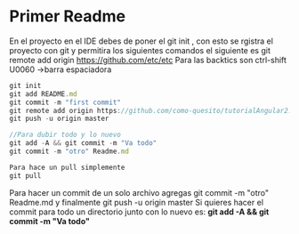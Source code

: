 # Primer Readme
En el proyecto en el IDE debes de poner el git init , con esto se rgistra el proyecto con git y permitira los siguientes comandos el siguiente es git remote add origin https://github.com/etc/etc
Para las backtics son ctrl-shift U0060 ->barra espaciadora
```javascript
git init
git add README.md
git commit -m "first commit"
git remote add origin https://github.com/como-quesito/tutorialAngular2.git
git push -u origin master

//Para dubir todo y lo nuevo
git add -A && git commit -m "Va todo"
git commit -m "otro" Readme.md

Para hace un pull simplemente
git pull

```
Para hacer un commit de un solo archivo agregas git commit -m "otro" Readme.md
y finalmente git push -u origin master
Si quieres hacer el commit para todo un directorio junto con lo nuevo es: **git add -A && git commit -m "Va todo"**
